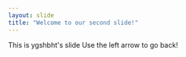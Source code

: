 ```yaml
---
layout: slide
title: "Welcome to our second slide!"
---
```

This is ygshbht's slide
Use the left arrow to go back!
